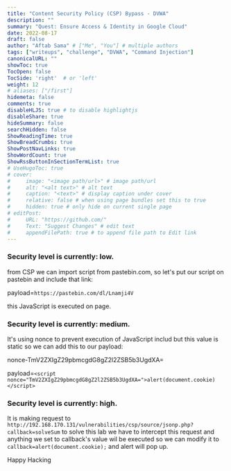 ```yaml
---
title: "Content Security Policy (CSP) Bypass - DVWA"
description: ""
summary: "Quest: Ensure Access & Identity in Google Cloud"
date: 2022-08-17
draft: false
author: "Aftab Sama" # ["Me", "You"] # multiple authors
tags: ["writeups", "challenge", "DVWA", "Command Injection"]
canonicalURL: ""
showToc: true
TocOpen: false
TocSide: 'right'  # or 'left'
weight: 12
# aliases: ["/first"]
hidemeta: false
comments: true
disableHLJS: true # to disable highlightjs
disableShare: true
hideSummary: false
searchHidden: false
ShowReadingTime: true
ShowBreadCrumbs: true
ShowPostNavLinks: true
ShowWordCount: true
ShowRssButtonInSectionTermList: true
# UseHugoToc: true
# cover:
#     image: "<image path/url>" # image path/url
#     alt: "<alt text>" # alt text
#     caption: "<text>" # display caption under cover
#     relative: false # when using page bundles set this to true
#     hidden: true # only hide on current single page
# editPost:
#     URL: "https://github.com/"
#     Text: "Suggest Changes" # edit text
#     appendFilePath: true # to append file path to Edit link
---
```


### **Security level is currently: low.**

from CSP we can import script from pastebin.com, so let's put our script on pastebin and include that link:

payload=`https://pastebin.com/dl/Lnamji4V`

this JavaScript is executed on page.


### **Security level is currently: medium.**

It's using nonce to prevent execution of JavaScript includ but this value is static so we can add this to our payload:

nonce-TmV2ZXIgZ29pbmcgdG8gZ2l2ZSB5b3UgdXA=

payload=`<script nonce="TmV2ZXIgZ29pbmcgdG8gZ2l2ZSB5b3UgdXA=">alert(document.cookie)</script>`

### **Security level is currently: high.**

It is making request to `http://192.168.170.131/vulnerabilities/csp/source/jsonp.php?callback=solveSum` to solve this lab we have to intercept this request
and anything we set to callback's value wil be executed so we can modify it to `callback=alert(document.cookie);`  and alert will pop up.


Happy Hacking
